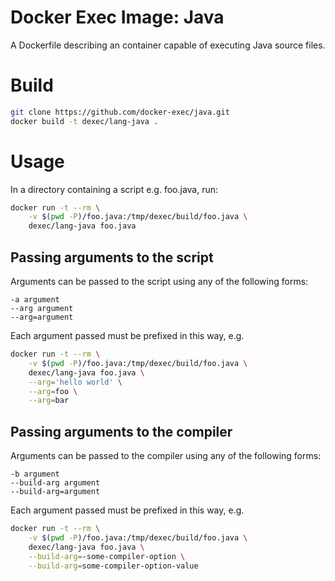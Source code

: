 # Docker Exec Image: Java

A Dockerfile describing an container capable of executing Java source files.

# Build

```sh
git clone https://github.com/docker-exec/java.git
docker build -t dexec/lang-java .
```

# Usage

In a directory containing a script e.g. foo.java, run:

```sh
docker run -t --rm \
    -v $(pwd -P)/foo.java:/tmp/dexec/build/foo.java \
    dexec/lang-java foo.java
```

## Passing arguments to the script

Arguments can be passed to the script using any of the following forms:

```
-a argument
--arg argument
--arg=argument
```

Each argument passed must be prefixed in this way, e.g.

```sh
docker run -t --rm \
    -v $(pwd -P)/foo.java:/tmp/dexec/build/foo.java \
    dexec/lang-java foo.java \
    --arg='hello world' \
    --arg=foo \
    --arg=bar
```

## Passing arguments to the compiler

Arguments can be passed to the compiler using any of the following forms:

```
-b argument
--build-arg argument
--build-arg=argument
```

Each argument passed must be prefixed in this way, e.g.

```sh
docker run -t --rm \
    -v $(pwd -P)/foo.java:/tmp/dexec/build/foo.java \
    dexec/lang-java foo.java \
    --build-arg=-some-compiler-option \
    --build-arg=some-compiler-option-value
```
